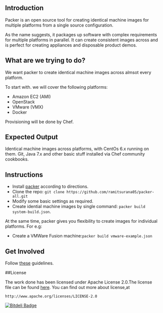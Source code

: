 ## Introduction

Packer is an open source tool for creating identical machine images for multiple platforms from a single source configuration.

As the name suggests, it packages up software with complex requirements for multiple platforms in parallel. It can create consistent images across and is perfect for creating appliances and disposable product demos.

## What are we trying to do?

We want packer to create identical machine images across almsot every platform. 

To start with. we will cover the following platforms:

  - Amazon EC2 (AMI)
  - OpenStack
  - VMware (VMX)
  - Docker

Provisioning will be done by Chef.


## Expected Output

Identical machine images across platforms, with CentOs 6.x running on them. Git, Java 7.x and other basic stuff installed via Chef community cookbooks. 


## Instructions

  - Install [packer](http://packer.io) according to directions.
  - Clone the repo: `git clone https://github.com/ramitsurana05/packer-all.git`
  - Modify some basic settings as required.
  - Create idential machine images by single command: `packer build system-build.json`.

At the same time, packer gives you flexibility to create images for individual platforms. For e.g:
  - Create a VMWare Fusion machine:`packer build vmware-example.json`

## Get Involved

Follow [these](https://guides.github.com/activities/contributing-to-open-source/) guidelines.

##License

  The work done has been licensed under Apache License 2.0.The license file can be found
  [here](https://github.com/ramitsurana05/packer-all/blob/master/LICENSE).
  You can find out more about license,at
  
    http://www.apache.org/licenses/LICENSE-2.0


[![Bitdeli Badge](https://d2weczhvl823v0.cloudfront.net/ramitsurana/packer-all/trend.png)](https://bitdeli.com/free "Bitdeli Badge")

